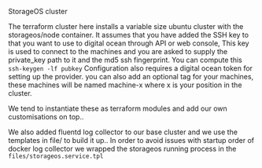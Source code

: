 StorageOS cluster

The terraform cluster here installs a variable size ubuntu cluster with the storageos/node container.
It assumes that you have added the SSH key to that you want to use to digital ocean through API or web console,
This key is used to connect to the machines and you are asked to supply the private_key path to it and the md5 ssh fingerprint.
You can compute this `ssh-keygen -lf pubkey`
Configuration also requires a digital ocean token for setting up the provider. you can also add an optional tag for your machines, these machines will be named machine-x where x is your position in the cluster.

We tend to instantiate these as terraform modules and add our own customisations on top..

We also added fluentd log collector to our base cluster and we use the templates in file/ to build it up.. In order to avoid issues with startup order of docker log collector we wrapped the storageos running
process in the `files/storageos.service.tpl`
